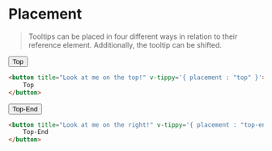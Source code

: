 # Placement
> Tooltips can be placed in four different ways in relation to their reference element. Additionally, the tooltip can be shifted.

<placement-table-v2/>  

<vue-code>
<div slot="demo">
<button class="btn mt-4 mb-4" title="Look at me on the top!" v-tippy='{ placement : "top" }'>Top</button>
</div>
<div slot="code">

```html
<button title="Look at me on the top!" v-tippy='{ placement : "top" }'>
    Top
</button>
```

</div>
</vue-code>


<vue-code>
<div slot="demo">
<button class="btn mt-4 mb-4" title="I end at the right edge!" v-tippy='{ placement : "top-end" }'>Top-End</button>
</div>
<div slot="code">

```html
<button title="Look at me on the right!" v-tippy='{ placement : "top-end" }'>
    Top-End
</button>
```

</div>
</vue-code>
